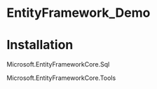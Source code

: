 # EntityFramework_Demo

<h1>Installation</h1>
<p>Microsoft.EntityFrameworkCore.Sql</p>
<p>Microsoft.EntityFrameworkCore.Tools</p>
